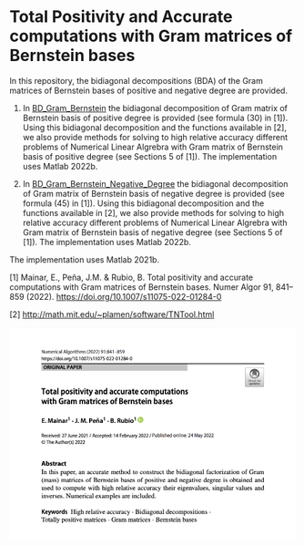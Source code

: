 # Total Positivity and Accurate computations with Gram  matrices of Bernstein bases


In this repository, the bidiagonal decompositions (BDA) of the Gram matrices of Bernstein bases of positive and negative degree are provided.

1. In [BD_Gram_Bernstein](https://github.com/BeatrizRubio/GramBernstein_NA2022/tree/main/BD_Gram_Bernstein) the bidiagonal decomposition of Gram matrix of Bernstein basis of positive degree is provided (see formula (30) in [1]). Using this bidiagonal decomposition and the functions available in [2], we also provide methods for solving to high relative accuracy  different problems of Numerical Linear Algrebra with Gram matrix of Bernstein basis of positive degree (see Sections 5 of [1]). The implementation uses Matlab 2022b.


2. In [BD_Gram_Bernstein_Negative_Degree](https://github.com/BeatrizRubio/GramBernstein_NA2022/tree/main/BD_Gram_Bernstein_Negative_Degree) the bidiagonal decomposition of Gram matrix of Bernstein basis of negative degree is provided (see formula (45) in [1]). Using this bidiagonal decomposition and the functions available in [2], we also provide methods for solving to high relative accuracy  different problems of Numerical Linear Algrebra with Gram matrix of Bernstein basis of negative degree (see Sections 5 of [1]). The implementation uses Matlab 2022b.

The implementation uses Matlab 2021b. 

[1] Mainar, E., Peña, J.M. & Rubio, B. Total positivity and accurate computations with Gram matrices of Bernstein bases. Numer Algor 91, 841–859 (2022). https://doi.org/10.1007/s11075-022-01284-0

[2] http://math.mit.edu/~plamen/software/TNTool.html

![paper_banner](banner.png)

